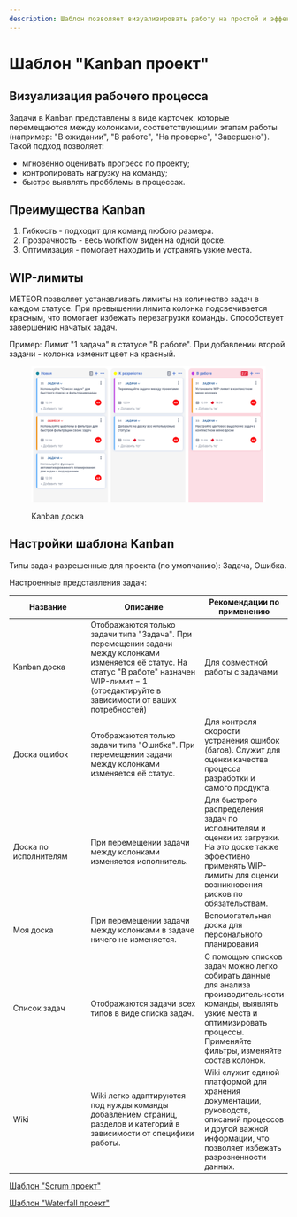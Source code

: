 ```yaml
---
description: Шаблон позволяет визуализировать работу на простой и эффективной доске.
---
```


# Шаблон "Kanban проект"

## Визуализация рабочего процесса

Задачи в Kanban представлены в виде карточек, которые перемещаются между колонками, соответствующими этапам работы (например: "В ожидании", "В работе", "На проверке", "Завершено"). Такой подход позволяет:

* мгновенно оценивать прогресс по проекту;
* контролировать нагрузку на команду;
* быстро выявлять пробблемы в процессах.

## Преимущества Kanban

1. Гибкость - подходит для команд любого размера.
2. Прозрачность - весь workflow виден на одной доске.
3. Оптимизация - помогает находить и устранять узкие места.

## WIP-лимиты

METEOR позволяет устанавливать лимиты на количество задач в каждом статусе. При превышении лимита колонка подсвечивается красным, что помогает избежать перезагрузки команды. Способствует завершению начатых задач.

Пример: Лимит "1 задача" в статусе "В работе". При добавлении второй задачи - колонка изменит цвет на красный.

<figure><img src="../../.gitbook/assets/Снимок экрана 2024-10-02 в 03.00.07.png" alt=""><figcaption><p>Kanban доска</p></figcaption></figure>

## Настройки шаблона Kanban

Типы задач разрешенные для проекта (по умолчанию): Задача, Ошибка.

Настроенные представления задач:

<table><thead><tr><th width="173">Название</th><th width="320">Описание</th><th>Рекомендации по применению</th></tr></thead><tbody><tr><td>Kanban доска</td><td>Отображаются только задачи типа "Задача". При перемещении задачи между колонками изменяется её статус. На статус "В работе" назначен WIP-лимит = 1 (отредактируйте в зависимости от ваших потребностей)</td><td>Для совместной работы с задачами</td></tr><tr><td>Доска ошибок</td><td>Отображаются только задачи типа "Ошибка". При перемещении задачи между колонками изменяется её статус.</td><td>Для контроля скорости устранения ошибок (багов). Служит для оценки качества процесса разработки и самого продукта.</td></tr><tr><td>Доска по исполнителям</td><td>При перемещении задачи между колонками изменяется исполнитель.</td><td>Для быстрого распределения задач по исполнителям и оценки их загрузки. На это доске также эффективно применять WIP-лимиты для оценки возникновения рисков по обязательствам.</td></tr><tr><td>Моя доска</td><td>При перемещении задачи между колонками в задаче ничего не изменяется.</td><td>Вспомогательная доска для персонального планирования</td></tr><tr><td>Список задач</td><td>Отображаются задачи всех типов в виде списка задач.</td><td>С помощью списков задач можно легко собирать данные для анализа производительности команды, выявлять узкие места и оптимизировать процессы. Применяйте фильтры, изменяйте состав колонок.</td></tr><tr><td>Wiki</td><td>Wiki легко адаптируются под нужды команды добавлением страниц, разделов и категорий в зависимости от специфики работы.</td><td>Wiki служит единой платформой для хранения документации, руководств, описаний процессов и другой важной информации, что позволяет избежать разрозненности данных.</td></tr></tbody></table>



[Шаблон "Scrum проект"](shablon-scrum-proekt.md)

[Шаблон "Waterfall проект"](shablon-waterfall-proekt.md)

